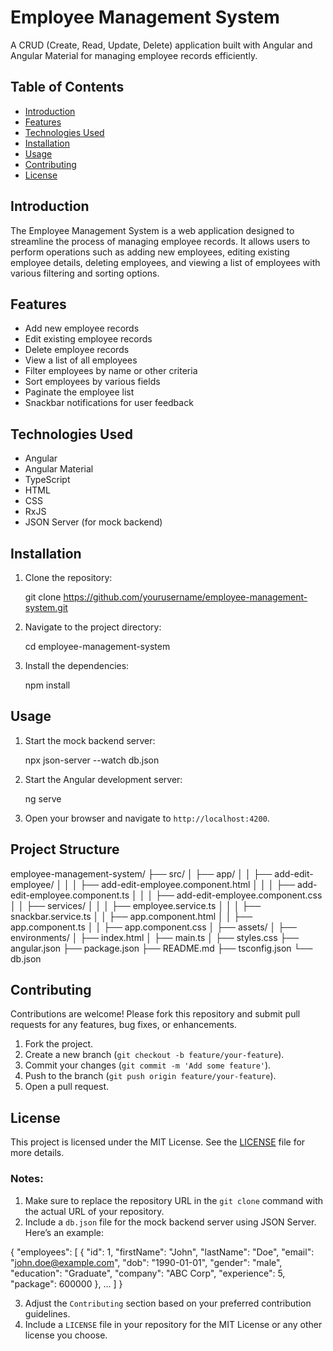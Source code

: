 # Employee Management System

A CRUD (Create, Read, Update, Delete) application built with Angular and Angular Material for managing employee records efficiently.

## Table of Contents
- [Introduction](#introduction)
- [Features](#features)
- [Technologies Used](#technologies-used)
- [Installation](#installation)
- [Usage](#usage)
- [Contributing](#contributing)
- [License](#license)

## Introduction

The Employee Management System is a web application designed to streamline the process of managing employee records. It allows users to perform operations such as adding new employees, editing existing employee details, deleting employees, and viewing a list of employees with various filtering and sorting options.

## Features

- Add new employee records
- Edit existing employee records
- Delete employee records
- View a list of all employees
- Filter employees by name or other criteria
- Sort employees by various fields
- Paginate the employee list
- Snackbar notifications for user feedback

## Technologies Used

- Angular
- Angular Material
- TypeScript
- HTML
- CSS
- RxJS
- JSON Server (for mock backend)

## Installation

1. Clone the repository:
   
   git clone https://github.com/yourusername/employee-management-system.git
   
2. Navigate to the project directory:
   
   cd employee-management-system
   
3. Install the dependencies:
   
   npm install
   

## Usage

1. Start the mock backend server:
   
   npx json-server --watch db.json
   
2. Start the Angular development server:
   
   ng serve
   
3. Open your browser and navigate to `http://localhost:4200`.

## Project Structure


employee-management-system/
├── src/
│   ├── app/
│   │   ├── add-edit-employee/
│   │   │   ├── add-edit-employee.component.html
│   │   │   ├── add-edit-employee.component.ts
│   │   │   ├── add-edit-employee.component.css
│   │   ├── services/
│   │   │   ├── employee.service.ts
│   │   │   ├── snackbar.service.ts
│   │   ├── app.component.html
│   │   ├── app.component.ts
│   │   ├── app.component.css
│   ├── assets/
│   ├── environments/
│   ├── index.html
│   ├── main.ts
│   ├── styles.css
├── angular.json
├── package.json
├── README.md
├── tsconfig.json
└── db.json


## Contributing

Contributions are welcome! Please fork this repository and submit pull requests for any features, bug fixes, or enhancements.

1. Fork the project.
2. Create a new branch (`git checkout -b feature/your-feature`).
3. Commit your changes (`git commit -m 'Add some feature'`).
4. Push to the branch (`git push origin feature/your-feature`).
5. Open a pull request.

## License

This project is licensed under the MIT License. See the [LICENSE](LICENSE) file for more details.



### Notes:

1. Make sure to replace the repository URL in the `git clone` command with the actual URL of your repository.
2. Include a `db.json` file for the mock backend server using JSON Server. Here’s an example:

{
  "employees": [
    {
      "id": 1,
      "firstName": "John",
      "lastName": "Doe",
      "email": "john.doe@example.com",
      "dob": "1990-01-01",
      "gender": "male",
      "education": "Graduate",
      "company": "ABC Corp",
      "experience": 5,
      "package": 600000
    },
    ...
  ]
}


3. Adjust the `Contributing` section based on your preferred contribution guidelines.
4. Include a `LICENSE` file in your repository for the MIT License or any other license you choose.